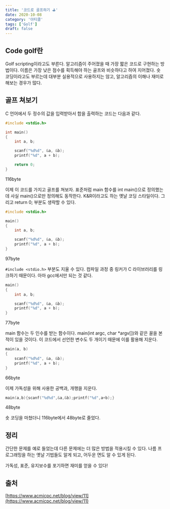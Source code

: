 ```yaml
---
title: '코드로 골프하기 ⛳'
date: 2020-10-08
category: '아티클'
tags: ['Golf']
draft: false
---
```


## Code golf란

Golf scripting이라고도 부른다. 알고리즘이 주어졌을 때 가장 짧은 코드로 구현하는 방법이다. 이름은 가장 낮은 점수를 획득해야 하는 골프와 비슷하다고 하여 지어졌다. 숏 코딩이라고도 부르는데 대부분 실용적으로 사용하지는 않고, 알고리즘의 이해나 재미로 해보는 경우가 많다.

## 골프 쳐보기

C 언어에서 두 정수의 값을 입력받아서 합을 출력하는 코드는 다음과 같다.

```c
#include <stdio.h>

int main()
{
	int a, b;

	scanf("%d%d", &a, &b);
	printf("%d", a + b);

	return 0;
}
```

116byte

이제 이 코드를 가지고 골프를 쳐보자. 표준처럼 main 함수를 int main()으로 정의했는데 사실 main()으로만 정의해도 동작한다. K&R이라고도 하는 옛날 코딩 스타일이다. 그리고 return 0; 부분도 생략할 수 있다.

```c
#include <stdio.h>

main()
{
	int a, b;

	scanf("%d%d", &a, &b);
	printf("%d", a + b);
}
```

97byte

`#include <stdio.h>` 부분도 지울 수 있다. 컴파일 과정 중 링커가 C 라이브러리를 링크하기 때문이다. 아마 gcc에서만 되는 것 같다.

```c
main()
{
    int a, b;

    scanf("%d%d", &a, &b);
    printf("%d", a + b);
}
```

77byte

main 함수는 두 인수를 받는 함수이다. main(int argc, char \*argv\[\])와 같은 꼴을 본 적이 있을 것이다. 이 코드에서 선언한 변수도 두 개이기 때문에 이를 활용해 지운다.

```c
main(a, b)
{
    scanf("%d%d", &a, &b);
    printf("%d", a + b);
}
```

66byte

이제 가독성을 위해 사용한 공백과, 개행을 지운다.

```c
main(a,b){scanf("%d%d",&a,&b);printf("%d",a+b);}
```

48byte

숏 코딩을 마쳤더니 116byte에서 48byte로 줄었다.

## 정리

간단한 문제를 예로 들었는데 다른 문제에는 더 많은 방법을 적용시킬 수 있다. 나름 프로그래밍을 하는 옛날 기법들도 알게 되고, 어두운 면도 알 수 있게 된다.

가독성, 표준, 유지보수를 포기하면 재미를 얻을 수 있다!

## 출처

[https://www.acmicpc.net/blog/view/11](https://www.acmicpc.net/blog/view/11)
